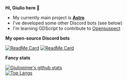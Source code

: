 **Hi, Giulio here 👋**  

- My currently main project is **[Astro](https://astro-bot.space)**
- I've developed some other Discord bots (see below)
- I'm learning GDScript to contribute to [Opensuspect](https://github.com/opensuspect/opensuspect)  

**My open-source Discord bots**  

[![ReadMe Card](https://github-readme-stats.vercel.app/api/pin/?username=Giuliopime&repo=HelpDesk&show_owner=true&theme=tokyonight)](https://github.com/anuraghazra/github-readme-stats)
[![ReadMe Card](https://github-readme-stats.vercel.app/api/pin/?username=Giuliopime&repo=Todo-Reminder&show_owner=true&theme=tokyonight)](https://github.com/anuraghazra/github-readme-stats)

**Fancy stats**

[![Giuliopime's github stats](https://github-readme-stats.vercel.app/api?username=Giuliopime&show_icons=true&theme=tokyonight)](https://github.com/anuraghazra/github-readme-stats)  
[![Top Langs](https://github-readme-stats.vercel.app/api/top-langs/?username=Giuliopime&layout=compact&theme=tokyonight)](https://github.com/anuraghazra/github-readme-stats)
